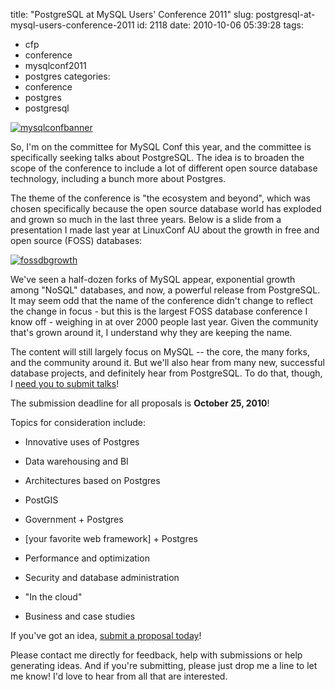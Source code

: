 title: "PostgreSQL at MySQL Users' Conference 2011"
slug: postgresql-at-mysql-users-conference-2011
id: 2118
date: 2010-10-06 05:39:28
tags: 
- cfp
- conference
- mysqlconf2011
- postgres
categories: 
- conference
- postgres
- postgresql

[![](http://www.chesnok.com/daily/wp-content/uploads/2010/10/mysqlconfbanner.png "mysqlconfbanner")](http://en.oreilly.com/mysql2011/)

So, I'm on the committee for MySQL Conf this year, and the committee is specifically seeking talks about PostgreSQL. The idea is to broaden the scope of the conference to include a lot of different open source database technology, including a bunch more about Postgres.

The theme of the conference is "the ecosystem and beyond", which was chosen specifically because the open source database world has exploded and grown so much in the last three years. Below is a slide from a presentation I made last year at LinuxConf AU about the growth in free and open source (FOSS) databases:

[![](http://www.chesnok.com/daily/wp-content/uploads/2010/10/fossdbgrowth.png "fossdbgrowth")](http://ossdbsurvey.org/)

 We've seen a half-dozen forks of MySQL appear, exponential growth among "NoSQL" databases, and now, a powerful release from PostgreSQL.  It may seem odd that the name of the conference didn't change to reflect the change in focus - but this is the largest FOSS database conference I know off - weighing in at over 2000 people last year. Given the community that's grown around it, I understand why they are keeping the name.

The content will still largely focus on MySQL -- the core, the many forks, and the community around it. But we'll also hear from many new, successful database projects, and definitely hear from PostgreSQL.  To do that, though, I [need you to submit talks](http://en.oreilly.com/mysql2011/public/cfp/126)!

The submission deadline for all proposals is **October 25, 2010**!

Topics for consideration include:

*   Innovative uses of Postgres

*   Data warehousing and BI

*   Architectures based on Postgres

*   PostGIS

*   Government + Postgres

*   [your favorite web framework] + Postgres

*   Performance and optimization

*   Security and database administration

*   "In the cloud"

*   Business and case studies

If you've got an idea, [submit a proposal today](http://en.oreilly.com/mysql2011/public/cfp/126)!

Please contact me directly for feedback, help with submissions or help generating ideas.  And if you're submitting, please just drop me a line to let me know! I'd love to hear from all that are interested.
